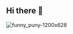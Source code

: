 ## Hi there 👋

![funny_puny-1200x628](https://user-images.githubusercontent.com/104151157/209094847-337f3a9e-a643-4f94-b05f-6b27c47f835f.png)
